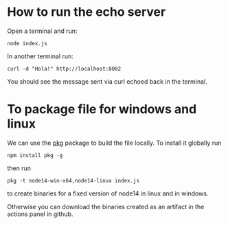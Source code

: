 # How to run the echo server

Open a terminal and run: 

```
node index.js
```

In another terminal run: 

```
curl -d "Hola!" http://localhost:8082
``` 

You should see the message sent via curl echoed back in the terminal.

# To package file for windows and linux

We can use the [pkg](https://www.npmjs.com/package/pkg) package to build the file locally. To install it globally run 

```
npm install pkg -g
```

then run 

```
pkg -t node14-win-x64,node14-linux index.js
```

to create binaries for a fixed version of node14 in linux and in windows.

Otherwise you can download the binaries created as an artifact in the actions panel in github.